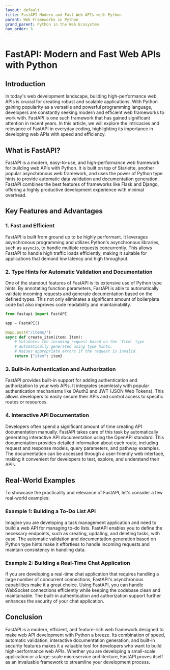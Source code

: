 ```yaml
---
layout: default
title: FastAPI Modern and Fast Web APIs with Python
parent: Web Frameworks in Python
grand_parent: Python in the Web Ecosystem
nav_order: 3
---
```

# FastAPI: Modern and Fast Web APIs with Python

## Introduction

In today's web development landscape, building high-performance web APIs is crucial for creating robust and scalable applications. With Python gaining popularity as a versatile and powerful programming language, developers are constantly seeking modern and efficient web frameworks to work with. FastAPI is one such framework that has gained significant attention in recent years. In this article, we will explore the intricacies and relevance of FastAPI in everyday coding, highlighting its importance in developing web APIs with speed and efficiency.

## What is FastAPI?

FastAPI is a modern, easy-to-use, and high-performance web framework for building web APIs with Python. It is built on top of Starlette, another popular asynchronous web framework, and uses the power of Python type hints to provide automatic data validation and documentation generation. FastAPI combines the best features of frameworks like Flask and Django, offering a highly productive development experience with minimal overhead.

## Key Features and Advantages

### 1. Fast and Efficient

FastAPI is built from ground up to be highly performant. It leverages asynchronous programming and utilizes Python's asynchronous libraries, such as `asyncio`, to handle multiple requests concurrently. This allows FastAPI to handle high traffic loads efficiently, making it suitable for applications that demand low latency and high throughput.

### 2. Type Hints for Automatic Validation and Documentation

One of the standout features of FastAPI is its extensive use of Python type hints. By annotating function parameters, FastAPI is able to automatically validate incoming requests and generate documentation based on the defined types. This not only eliminates a significant amount of boilerplate code but also improves code readability and maintainability.

```python
from fastapi import FastAPI

app = FastAPI()

@app.post("/items/")
async def create_item(item: Item):
    # Validates the incoming request based on the `Item` type
    # automatically generated using type hints.
    # Raises appropriate errors if the request is invalid.
    return {"item": item}
```

### 3. Built-in Authentication and Authorization

FastAPI provides built-in support for adding authentication and authorization to your web APIs. It integrates seamlessly with popular authentication mechanisms like OAuth2 and JWT (JSON Web Tokens). This allows developers to easily secure their APIs and control access to specific routes or resources.

### 4. Interactive API Documentation

Developers often spend a significant amount of time creating API documentation manually. FastAPI takes care of this task by automatically generating interactive API documentation using the OpenAPI standard. This documentation provides detailed information about each route, including request and response models, query parameters, and pathway examples. The documentation can be accessed through a user-friendly web interface, making it convenient for developers to test, explore, and understand their APIs.

## Real-World Examples

To showcase the practicality and relevance of FastAPI, let's consider a few real-world examples:

### Example 1: Building a To-Do List API

Imagine you are developing a task management application and need to build a web API for managing to-do lists. FastAPI enables you to define the necessary endpoints, such as creating, updating, and deleting tasks, with ease. The automatic validation and documentation generation based on Python type hints make it effortless to handle incoming requests and maintain consistency in handling data.

### Example 2: Building a Real-Time Chat Application

If you are developing a real-time chat application that requires handling a large number of concurrent connections, FastAPI's asynchronous capabilities make it a great choice. Using FastAPI, you can handle WebSocket connections efficiently while keeping the codebase clean and maintainable. The built-in authentication and authorization support further enhances the security of your chat application.

## Conclusion

FastAPI is a modern, efficient, and feature-rich web framework designed to make web API development with Python a breeze. Its combination of speed, automatic validation, interactive documentation generation, and built-in security features makes it a valuable tool for developers who want to build high-performance web APIs. Whether you are developing a small-scale application or a large-scale microservice architecture, FastAPI proves itself as an invaluable framework to streamline your development process.